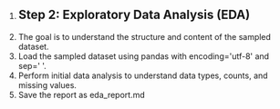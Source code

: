 1. ## Step 2: Exploratory Data Analysis (EDA)
2. The goal is to understand the structure and content of the sampled dataset.
3. Load the sampled dataset using pandas with encoding='utf-8' and sep='	'.
4. Perform initial data analysis to understand data types, counts, and missing values.
5. Save the report as eda_report.md

